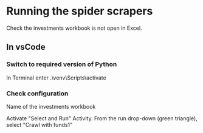 Running the spider scrapers
===========================

Check the investments workbook is not open in Excel.


In vsCode
---------
### Switch to required version of Python
In Terminal enter
    .\venv\Scripts\activate

### Check configuration
Name of the investments workbook



Activate "Select and Run" Activity.
From the run drop-down (green triangle), select "Crawl with funds1"